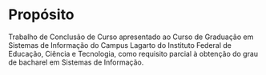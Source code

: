 # Propósito

Trabalho de Conclusão de Curso apresentado ao
Curso de Graduação em Sistemas de Informação
do Campus Lagarto do Instituto Federal de
Educação, Ciência e Tecnologia, como requisito
parcial à obtenção do grau de bacharel em
Sistemas de Informação.